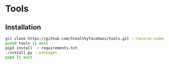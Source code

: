 # Tools

## Installation

```bash
git clone https://github.com/StealthyTacoHaxs/tools.git --recurse-submodules
pushd tools || exit
pip3 install -r requirements.txt
./install.py --packages
popd || exit
```

